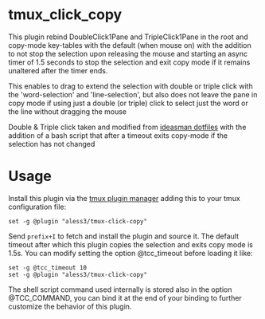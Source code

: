 # tmux_click_copy

This plugin rebind DoubleClick1Pane and TripleClick1Pane in the root and copy-mode key-tables with the default (when mouse on) with the addition to not stop the selection upon releasing the mouse and starting an async timer of 1.5 seconds to stop the selection and exit copy mode if it remains unaltered after the timer ends.

This enables to drag to extend the selection with double or triple click with the 'word-selection' and 'line-selection', but also does not leave the pane in copy mode if using just a double (or triple) click to select just the word or the line without dragging the mouse

Double & Triple click taken and modified from [ideasman dotfiles](https://gitlab.com/ideasman42/dotfiles) with the addition of a bash script that after a timeout exits copy-mode if the selection has not changed

# Usage
Install this plugin via the [tmux plugin manager](https://github.com/tmux-plugins/tpm) adding this to your tmux configuration file:
``` shell
set -g @plugin "aless3/tmux-click-copy"
```
Send `prefix+I` to fetch and install the plugin and source it.
The default timeout after which this plugin copies the selection and exits copy mode is 1.5s.
You can modify setting the option @tcc_timeout before loading it like:
``` shell
set -g @tcc_timeout 10
set -g @plugin "aless3/tmux-click-copy"
```

The shell script command used internally is stored also in the option @TCC_COMMAND, you can bind it at the end of your binding to further customize the behavior of this plugin.

